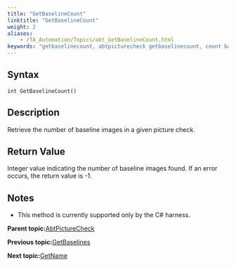 ```yaml
--- 
title: "GetBaselineCount"
linktitle: "GetBaselineCount"
weight: 2
aliases: 
    - /TA_Automation/Topics/abt_GetBaselineCount.html
keywords: "getbaselinecount, abtpicturecheck getbaselinecount, count baseline images in picture check, number of baseline images in picture check, how many baseline images in picture check"
---
```


## Syntax

`int GetBaselineCount()`

## Description

Retrieve the number of baseline images in a given picture check.

## Return Value

Integer value indicating the number of baseline images found. If an error occurs, the return value is -1.

## Notes

-   This method is currently supported only by the C\# harness.

**Parent topic:**[AbtPictureCheck](/TA_Automation/Topics/abt_AbtPictureCheck.html)

**Previous topic:**[GetBaselines](/TA_Automation/Topics/abt_GetBaselines.html)

**Next topic:**[GetName](/TA_Automation/Topics/abt_GetName.html)

